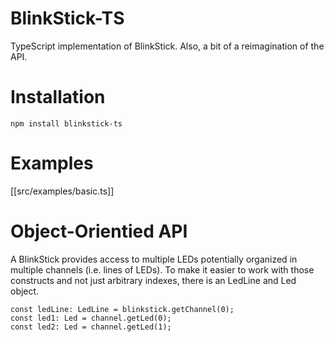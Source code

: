 
# BlinkStick-TS

TypeScript implementation of BlinkStick. Also, a bit of a reimagination of the API.

# Installation

```npm install blinkstick-ts```

# Examples

[[src/examples/basic.ts]]

# Object-Orientied API 

A BlinkStick provides access to multiple LEDs potentially organized in multiple channels (i.e. lines of LEDs). 
To make it easier to work with those constructs and not just arbitrary indexes, there is an LedLine and Led object.

```
const ledLine: LedLine = blinkstick.getChannel(0);
const led1: Led = channel.getLed(0);
const led2: Led = channel.getLed(1);
```

